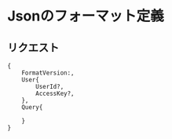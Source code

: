# Jsonのフォーマット定義
## リクエスト
```
{
    FormatVersion:,
    User{
        UserId?,
        AccessKey?,
    },
    Query{
        
    }
}